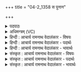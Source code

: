 +++
title = "04-2_1358 स पुनान"

+++
<details><summary>पदपाठः</summary>

सः। पु꣣नानः꣢। उ꣡प꣢꣯। सू꣡रे꣢꣯। द꣡धा꣢꣯नः। आ। उ꣣भे꣡इति꣢। अ꣣प्राः। रो꣡दसी꣣इ꣡ति꣢। वि। सः। आ꣣वरि꣡ति꣢। प्रि꣣या꣢। चि꣣त्। य꣡स्य꣢꣯। प्रि꣣यसा꣡सः꣢। ऊ꣣ती꣢। स꣣तः꣢। ध꣡न꣢꣯म्। का꣣रि꣡णे꣢। न। प्र। य꣣ꣳसत्। १३५८।
</details>

<details><summary>अधिमन्त्रम् (VC)</summary>

- पवमानः सोमः
- पराशरः शाक्त्यः
- त्रिष्टुप्
- धैवतः
</details>

<details><summary>हिन्दी : आचार्य रामनाथ वेदालंकार - विषयः</summary>

अगले मन्त्र में परमात्मा की महिमा का वर्णन है।
</details>

<details><summary>हिन्दी : आचार्य रामनाथ वेदालंकार - पदार्थः</summary>

पदार्थान्वय -  (सः) वह सोम अर्थात् जगत् का रचयिता परमेश्वर (उभे रोदसी) द्यावापृथिवी दोनों को अर्थात् पृथिवी को और द्युलोकवर्ती अन्य ग्रहोपग्रहों को (पुनानः) पवित्र करता हुआ, तथा (सुरे उप) सूर्य की नियन्त्रण-कक्षा में (दधानः) धारण करता हुआ (आ पप्राः) सूर्य के प्रकाश से आपूर्ण करता है। (सः) वह उन द्यावापृथिवियों को (वि आवः च) विस्पष्ट भी करता है। (सतः) विद्यमान (यस्य) जिस सोम परमेश्वर के रचे हुए (प्रिया) प्रिय लगनेवाले, (प्रियसासः) प्रिय अभीष्ट को देनेवाले पदार्थ (ऊती) सबकी रक्षार्थ होते हैं, वह हमें (धनम्) धन (प्र यंसत्) प्रदान करे, (कारिणे न) जैसे कर्म करनेवाले सेवक को वेतन दिया जाता है ॥३॥ यहाँ उपमालङ्कार है। ‘प्रिया, प्रिय’ में छेकानुप्रास है ॥२॥
</details>

<details><summary>हिन्दी : आचार्य रामनाथ वेदालंकार - भावार्थः</summary>

भावार्थ -  इस ब्रह्माण्ड में द्युलोक-पृथिवीलोक के धारण आदि की जो भी व्यवस्था दिखाई देती है,वह सब परमात्मा द्वारा ही की गयी है। जैसे सेवक को वेतन दिया जाता है,वैसे ही स्तोता को परमात्मा पुरुषार्थ और ऐश्वर्य देता है ॥२॥
</details>

<details><summary>संस्कृत : आचार्य रामनाथ वेदालंकार - विषयः</summary>

अथ परमात्ममहिमानमाचष्टे।
</details>

<details><summary>संस्कृत : आचार्य रामनाथ वेदालंकार - पदार्थः</summary>

पदार्थान्वय -  (सः) असौ सोमः जगत्स्रष्टा परमेश्वरः (उभे रोदसी) उभे द्यावापृथिव्यौ, पृथिवीं द्युलोकवर्तिनः अन्यान् ग्रहोपग्रहांश्चेत्यर्थः (पुनानः) पवित्रीकुर्वाणः (सूरे उप) सूर्यस्य नियन्त्रणकक्षायाम् (दधानः) धारयन् (आ पप्राः) सूर्यप्रकाशेन आपूरितवानस्ति। (सः) असौ ते द्यावापृथिव्यौ (वि आवः च) विवृतवान् अस्ति च। [वृणोतेः लुङि ‘मन्त्रे घसह्वर०’। अ० २।४।८१ इति च्लेर्लुक्। ‘छन्दस्यपि दृश्यते’। अ० ६।४।७३ इत्याडागमः। संहितायां ‘वी’ इति छान्दसो दीर्घः, ‘षः’ इत्यत्र ‘पूर्वपदात्’ अ० ८।३।१०६ इति षत्वम्।] (सतः) विद्यमानस्य (यस्य) यस्य सोमस्य परमेश्वरस्य, येन सोमेन परमेश्वरेण रचिता इत्यर्थः (प्रिया) प्रियाः। [सुपां सुलुक्० अ० ७।१।३९ इति जसः आकारादेशः।] (प्रियसासः) प्रियस्य अभीष्टस्य दातारः पदार्थाः। [प्रियं सन्वन्ति ददति इति प्रियसाः। जसोऽसुगागमे प्रियसासः।] (ऊती) सर्वेषाम् ऊत्यै रक्षायै भवन्ति, सः अस्मभ्यम् (धनम्) ऐश्वर्यम् (प्र यंसत्) प्रयच्छतु, (कारिणे न) यथा कर्मकराय वेतनं दीयते तथा। [यंसत् इत्यत्र यच्छतेर्लेटि तिपि सिप् अडागमश्च] ॥२॥ अत्रोपमालङ्कारः। ‘प्रिया, प्रिय’ इति छेकानुप्रासः ॥२॥
</details>

<details><summary>संस्कृत : आचार्य रामनाथ वेदालंकार - भावार्थः</summary>

भावार्थ -  ब्रह्माण्डेऽस्मिन् द्यावापृथिवीधारणादिरूपा यापि व्यवस्था दृश्यते सा सर्वापि परमात्मकृतैव। यथा कर्मकराय वेतनं प्रदीयते तथा स्तोत्रे परमात्मा पुरुषार्थमैश्वर्यं च प्रयच्छति ॥२॥
</details>